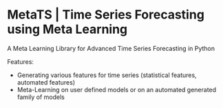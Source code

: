 # MetaTS | Time Series Forecasting using Meta Learning
A Meta Learning Library for Advanced Time Series Forecasting in Python

Features:
- Generating various features for time series (statistical features, automated features)
- Meta-Learning on user defined models or on an automated generated family of models 

